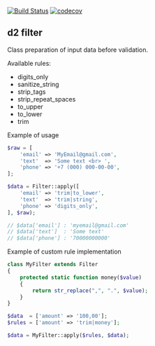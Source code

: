 [![Build Status](https://travis-ci.com/demidovich/d2-filter.svg?branch=master)](https://travis-ci.com/demidovich/d2-filter) [![codecov](https://codecov.io/gh/demidovich/d2-filter/branch/master/graph/badge.svg)](https://codecov.io/gh/demidovich/d2-filter)

## d2 filter

Class preparation of input data before validation.

Available rules:

* digits_only
* sanitize_string
* strip_tags
* strip_repeat_spaces
* to_upper
* to_lower
* trim

Example of usage

```php
$raw = [
    'email' => 'MyEmail@gmail.com',
    'text'  => 'Some text <br> ',
    'phone' => '+7 (000) 000-00-00',
];

$data = Filter::apply([
    'email' => 'trim|to_lower',
    'text'  => 'trim|string',
    'phone' => 'digits_only',
], $raw);

// $data['email'] : 'myemail@gmail.com'
// $data['text']  : 'Some text'
// $data['phone'] : '70000000000'
```

Example of custom rule implementation

```php
class MyFilter extends Filter
{
    protected static function money($value)
    {
        return str_replace(",", ".", $value);
    }
}

$data  = ['amount' => '100,00'];
$rules = ['amount' => 'trim|money'];

$data = MyFilter::apply($rules, $data);
```

